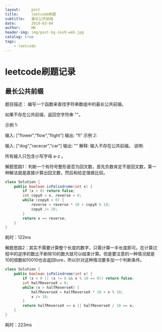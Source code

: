 ```yaml
---
layout:     post
title:      leetcode刷题
subtitle:   最长公共前缀
date:       2019-03-04
author:     HK
header-img: img/post-bg-ios9-web.jpg
catalog: true
tags:
    - leetcode
---
```

# leetcode刷题记录
## 最长公共前缀

 题目描述：
         编写一个函数来查找字符串数组中的最长公共前缀。

如果不存在公共前缀，返回空字符串 ""。

示例 1:

输入: ["flower","flow","flight"]
输出: "fl"
示例 2:

输入: ["dog","racecar","car"]
输出: ""
解释: 输入不存在公共前缀。
说明:

所有输入只包含小写字母 a-z 。


解题思路1：判断一个有符号整形是否为回文数，首先负数肯定不是回文数，第一种解法就是直接计算出回文数，然后和给定值做比较。
``` java
class Solution {
    public boolean isPalindrome(int x) {
        if (x < 0) return false;
        int copyX = x, reverse = 0;
        while (copyX > 0) {
            reverse = reverse * 10 + copyX % 10;
            copyX /= 10;
        }
        return x == reverse;
    }
}
```
耗时：122ms

解题思路2：其实不需要计算整个长度的数字，只需计算一半长度即可。在计算过程中的逆序的数比不断除10的数大就可以结束计算。但是要注意的一种情况就是10的倍数如10010也会返回ture，所以针对这种情况要多加一个判断条件。

``` java
class Solution {
    public boolean isPalindrome(int x) {
        if (x < 0 || (x != 0 && x % 10 == 0)) return false;
        int halfReverseX = 0;
        while (x > halfReverseX) {
            halfReverseX = halfReverseX * 10 + x % 10;
            x /= 10;
        }
        return halfReverseX == x || halfReverseX / 10 == x;
    }
}
```
耗时：223ms
